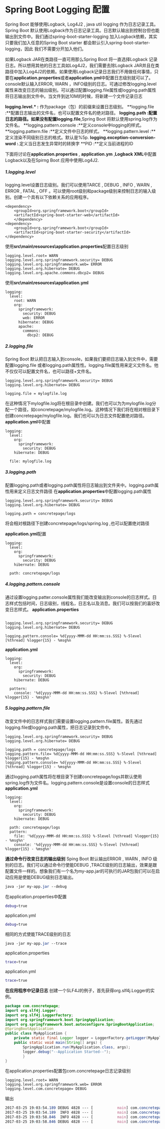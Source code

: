 # Spring Boot Logging 配置



Spring Boot 能够使用Logback, Log4J2 , java util logging 作为日志记录工具。Spring Boot 默认使用Logback作为日志记录工具。日志默认输出到控制台但也能输出到文件中。我们通过spring-boot-starter-logging 加入Logback依赖，其实只要我们加入任意的Spring Boot starter 都会默认引入spring-boot-starter-logging，因此 我们不需要分开加入他们。

如果Logback JAR在类路径一直可用那么Spring Boot 将一直选择Logback 记录日志。所以想用其他的日志工具如Log4J2，我们需要去除Logback JAR并且在类路径中加入Log4J2的依赖。如果使用Logback记录日志我们不用做任何事情，只要在**application.properties**或者**application.yml**中配置日志级别就可以了。console默认输入ERROR, WARN ，INFO级别的日志。可通过修改logging.level属性来改变日志的输出级别。可以通过配置logging.file属性或logging.path属性将日志输出到文件中。当文件到达10M的时候，将新建一个文件记录日志

**logging.level.\* :** 作为package（包）的前缀来设置日志级别。
 **logging.file :**配置日志输出的文件名，也可以配置文件名的绝对路径。
 **logging.path :**配置日志的路径。如果没有配置**logging.file**,Spring Boot 将默认使用spring.log作为文件名。
 **logging.pattern.console :**定义console中logging的样式。
 **logging.pattern.file :**定义文件中日志的样式。
 **logging.pattern.level :**定义渲染不同级别日志的格式。默认是%5p.
 **logging.exception-conversion-word :**.定义当日志发生异常时的转换字
 **PID :**定义当前进程的ID

下面将讨论在**application.properties** , **application.ym** ,**Logback XML**中配置Logback以及在Spirng Boot 应用中使用Log4J2.

##### 1.logging.level

logging.level设置日志级别。我们可以使用TARCE , DEBUG , INFO , WARN , ERROR , FATAL , OFF 。可以使用root级别和package级别来控制日志的输入级别。创建一个具有以下依赖关系的应用程序。

```
<dependency>
    <groupId>org.springframework.boot</groupId>
    <artifactId>spring-boot-starter-web</artifactId>
    </dependency>
<dependency>
    <groupId>org.springframework.boot</groupId>
    <artifactId>spring-boot-starter-security</artifactId>
</dependency> 
```

使用**src\main\resources\application.properties**配置日志级别

```
logging.level.root= WARN
logging.level.org.springframework.security= DEBUG
logging.level.org.springframework.web= ERROR
logging.level.org.hibernate= DEBUG
logging.level.org.apache.commons.dbcp2= DEBUG 
```

使用**src\main\resources\application.yml**

```
logging:
  level:
    root: WARN        
    org:
      springframework:
        security: DEBUG
        web: ERROR    
      hibernate: DEBUG        
      apache:
        commons:
          dbcp2: DEBUG 
```

##### 2.logging.file

Spring Boot 默认把日志输入到console，如果我们要把日志输入到文件中，需要配置logging.file 或者logging.path属性性。logging.file属性用来定义文件名。他不仅仅可以配置文件名，也可以路径+文件名。

```
logging.level.org.springframework.security= DEBUG
logging.level.org.hibernate= DEBUG

logging.file = mylogfile.log 
```

在这种情况下mylogfile.log将在根目录中创建。我们也可以为为mylogfile.log分配一个路径，如concretepage/mylogfile.log。这种情况下我们将在相对根目录下创建concretepage/mylogfile.log。我们也可以为日志文件配置绝对路径。
 **application.yml**中配置

```
logging:
  level:
    org:
      springframework:
        security: DEBUG
    hibernate: DEBUG

  file: mylogfile.log  
```

##### 3.logging.path

配置logging.path或者logging.path属性将日志输出到文件夹中。logging.path属性用来定义日志文件路径
 在**application.properties**中配置logging.path属性

```
logging.level.org.springframework.security= DEBUG
logging.level.org.hibernate= DEBUG

logging.path = concretepage/logs  
```

将会相对根路径下创建concretepage/logs/spring.log ,也可以配置绝对路径

**application.yml**配置

```
logging:
  level:
    org:
      springframework:
        security: DEBUG
    hibernate: DEBUG

  path: concretepage/logs  
```

##### 4.logging.pattern.console

通过设置logging.patter.console属性我们能改变输出到console的日志样式。日志样式包括时间，日志级别，线程名，日志名以及消息。我们可以按我们的喜好改变日志样式。
 **application.properties**

```

logging.level.org.springframework.security= DEBUG
logging.level.org.hibernate= DEBUG

logging.pattern.console= %d{yyyy-MMM-dd HH:mm:ss.SSS} %-5level [%thread] %logger{15} - %msg%n
```

**application.yml**

```
logging:
  level:
    org:
      springframework:
        security: DEBUG
    hibernate: DEBUG

  pattern:
    console: '%d{yyyy-MMM-dd HH:mm:ss.SSS} %-5level [%thread] %logger{15} - %msg%n' 
```

##### 5.logging.pattern.file

改变文件中的日志样式我们需要设置logging.pattern.file属性。首先通过logging.file或logging.path属性，把日志记录到文件中。

```
logging.level.org.springframework.security= DEBUG
logging.level.org.hibernate= DEBUG

logging.path = concretepage/logs
logging.pattern.file= %d{yyyy-MMM-dd HH:mm:ss.SSS} %-5level [%thread] %logger{15} - %msg%n
logging.pattern.console= %d{yyyy-MMM-dd HH:mm:ss.SSS} %-5level [%thread] %logger{15} - %msg%n  
```

通过logging.path属性将在根目录下创建concretepage/logs并默认使用spring.log作为文件名。logging.pattern.console是设置console的日志样式
 **application.yml**

```
logging:
  level:
    org:
      springframework:
        security: DEBUG
    hibernate: DEBUG
    
  path: concretepage/logs
  pattern:
    file: '%d{yyyy-MMM-dd HH:mm:ss.SSS} %-5level [%thread] %logger{15} - %msg%n'
    console: '%d{yyyy-MMM-dd HH:mm:ss.SSS} %-5level [%thread] %logger{15} - %msg%n' 
```

**通过命令行改变日志的输出级别**
 Sping Boot 默认输出ERROR , WARN , INFO 级别的日志。我们可以通过命令行使能DEBUG ,TRACE级别的日志输出，效果是跟配置文件一样的。想象我们有一个名为my-app.jar的可执行的JAR包我们可以在启动应用是使能DEBUG级别日志输出。

```css
java -jar my-app.jar --debug  
```

在application.properties中配置



```bash
debug=true  
```

application.yml



```bash
debug=true  
```

相同的方式使能TRACE级别的日志



```css
java -jar my-app.jar --trace  
```

application.properties



```bash
trace=true
```

application.yml



```bash
trace=true
```

**在应用程序中记录日志**
 创建一个SLF4J的例子，首先获得org.slf4j.Logger的实例。



```java
package com.concretepage;
import org.slf4j.Logger;
import org.slf4j.LoggerFactory;
import org.springframework.boot.SpringApplication;
import org.springframework.boot.autoconfigure.SpringBootApplication;
@SpringBootApplication
public class MyApplication {
    private static final Logger logger = LoggerFactory.getLogger(MyApplication.class);  
    public static void main(String[] args) {
        SpringApplication.run(MyApplication.class, args);
        logger.debug("--Application Started--");
        }       
}  
```

在application.properties配置包com.concretepage日志记录级别



```undefined
logging.level.root= WARN
logging.level.org.springframework.web= ERROR
logging.level.com.concretepage= DEBUG  
```

输出

```css
2017-03-25 19:03:54.189 DEBUG 4828 --- [           main] com.concretepage.MyApplication           : Running with Spring Boot v1.5.2.RELEASE, Spring v4.3.7.RELEASE
2017-03-25 19:03:54.189  INFO 4828 --- [           main] com.concretepage.MyApplication           : No active profile set, falling back to default profiles: default
2017-03-25 19:03:58.846  INFO 4828 --- [           main] com.concretepage.MyApplication           : Started MyApplication in 5.209 seconds (JVM running for 5.66)
2017-03-25 19:03:58.846 DEBUG 4828 --- [           main] com.concretepage.MyApplication   
```




